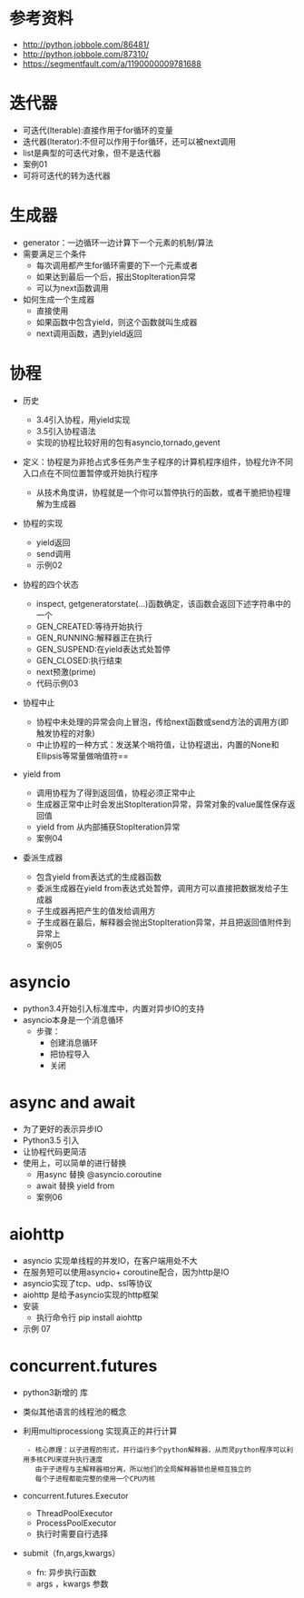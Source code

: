 # 参考资料
 - http://python.jobbole.com/86481/
 - http://python.jobbole.com/87310/
 - https://segmentfault.com/a/1190000009781688
 
 # 迭代器
  - 可迭代(Iterable):直接作用于for循环的变量
  - 迭代器(Iterator):不但可以作用于for循环，还可以被next调用
  - list是典型的可迭代对象，但不是迭代器
  - 案例01
  - 可将可迭代的转为迭代器
  
# 生成器
 - generator：一边循环一边计算下一个元素的机制/算法
 - 需要满足三个条件
    - 每次调用都产生for循环需要的下一个元素或者
    - 如果达到最后一个后，报出StopIteration异常
    - 可以为next函数调用
 - 如何生成一个生成器
    - 直接使用 
    - 如果函数中包含yield，则这个函数就叫生成器
    - next调用函数，遇到yield返回


# 协程
 - 历史
    - 3.4引入协程，用yield实现
    - 3.5引入协程语法
    - 实现的协程比较好用的包有asyncio,tornado,gevent
    
 - 定义：协程是为非抢占式多任务产生子程序的计算机程序组件，协程允许不同入口点在不同位置暂停或开始执行程序
    - 从技术角度讲，协程就是一个你可以暂停执行的函数，或者干脆把协程理解为生成器
 - 协程的实现
    - yield返回
    - send调用
    - 示例02
    
 - 协程的四个状态
    - inspect, getgeneratorstate(...)函数确定，该函数会返回下述字符串中的一个
    - GEN_CREATED:等待开始执行
    - GEN_RUNNING:解释器正在执行
    - GEN_SUSPEND:在yield表达式处暂停
    - GEN_CLOSED:执行结束
    - next预激(prime)
    - 代码示例03
       
 - 协程中止
    - 协程中未处理的异常会向上冒泡，传给next函数或send方法的调用方(即触发协程的对象)
    - 中止协程的一种方式：发送某个哨符值，让协程退出，内置的None和Ellipsis等常量做哨值符==
    
 - yield from
    - 调用协程为了得到返回值，协程必须正常中止
    - 生成器正常中止时会发出StopIteration异常，异常对象的value属性保存返回值
    - yield from 从内部捕获StopIteration异常
    - 案例04
 - 委派生成器
    - 包含yield from表达式的生成器函数
    - 委派生成器在yield from表达式处暂停，调用方可以直接把数据发给子生成器
    - 子生成器再把产生的值发给调用方
    - 子生成器在最后，解释器会抛出StopIteration异常，并且把返回值附件到异常上
    - 案例05
    
# asyncio
 - python3.4开始引入标准库中，内置对异步IO的支持
 - asyncio本身是一个消息循环
    - 步骤：
        - 创建消息循环
        - 把协程导入
        - 关闭
        
        
# async and await
 - 为了更好的表示异步IO
 - Python3.5 引入
 - 让协程代码更简洁
 - 使用上，可以简单的进行替换
    -  用async 替换 @asyncio.coroutine
    - await 替换 yield from 
    - 案例06
    
    
# aiohttp 
 - asyncio 实现单线程的并发IO，在客户端用处不大
 - 在服务短可以使用asyncio+ coroutine配合，因为http是IO
 - asyncio实现了tcp、udp、ssl等协议
 - aiohttp 是给予asyncio实现的http框架
 - 安装
    - 执行命令行 pip install aiohttp
 - 示例 07
 
# concurrent.futures
 - python3新增的 库
 - 类似其他语言的线程池的概念
 - 利用multiprocessiong 实现真正的并行计算
 
        
        - 核心原理：以子进程的形式，并行运行多个python解释器，从而灵python程序可以利用多核CPU来提升执行速度
          由于子进程与主解释器相分离，所以他们的全局解释器锁也是相互独立的
          每个子进程都能完整的使用一个CPU内核
 - concurrent.futures.Executor
    - ThreadPoolExecutor
    - ProcessPoolExecutor
    - 执行时需要自行选择
 - submit（fn,args,kwargs）
    - fn: 异步执行函数
    - args ，kwargs 参数